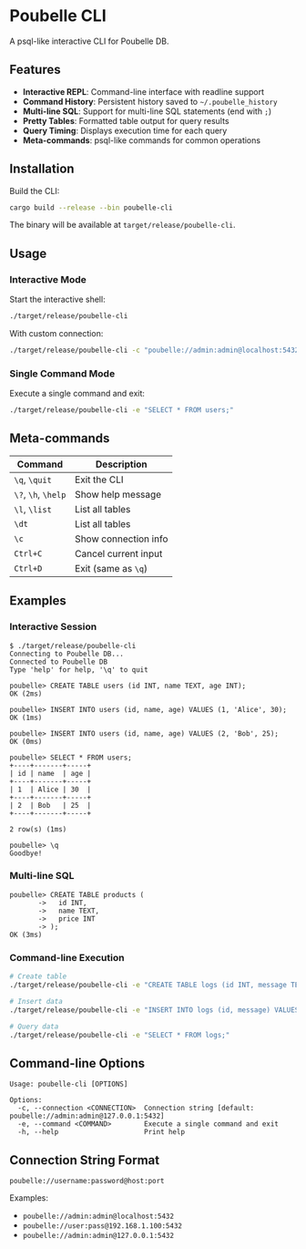 # Poubelle CLI

A psql-like interactive CLI for Poubelle DB.

## Features

- **Interactive REPL**: Command-line interface with readline support
- **Command History**: Persistent history saved to `~/.poubelle_history`
- **Multi-line SQL**: Support for multi-line SQL statements (end with `;`)
- **Pretty Tables**: Formatted table output for query results
- **Query Timing**: Displays execution time for each query
- **Meta-commands**: psql-like commands for common operations

## Installation

Build the CLI:

```bash
cargo build --release --bin poubelle-cli
```

The binary will be available at `target/release/poubelle-cli`.

## Usage

### Interactive Mode

Start the interactive shell:

```bash
./target/release/poubelle-cli
```

With custom connection:

```bash
./target/release/poubelle-cli -c "poubelle://admin:admin@localhost:5432"
```

### Single Command Mode

Execute a single command and exit:

```bash
./target/release/poubelle-cli -e "SELECT * FROM users;"
```

## Meta-commands

| Command             | Description          |
| ------------------- | -------------------- |
| `\q`, `\quit`       | Exit the CLI         |
| `\?`, `\h`, `\help` | Show help message    |
| `\l`, `\list`       | List all tables      |
| `\dt`               | List all tables      |
| `\c`                | Show connection info |
| `Ctrl+C`            | Cancel current input |
| `Ctrl+D`            | Exit (same as `\q`)  |

## Examples

### Interactive Session

```
$ ./target/release/poubelle-cli
Connecting to Poubelle DB...
Connected to Poubelle DB
Type 'help' for help, '\q' to quit

poubelle> CREATE TABLE users (id INT, name TEXT, age INT);
OK (2ms)

poubelle> INSERT INTO users (id, name, age) VALUES (1, 'Alice', 30);
OK (1ms)

poubelle> INSERT INTO users (id, name, age) VALUES (2, 'Bob', 25);
OK (0ms)

poubelle> SELECT * FROM users;
+----+-------+-----+
| id | name  | age |
+----+-------+-----+
| 1  | Alice | 30  |
+----+-------+-----+
| 2  | Bob   | 25  |
+----+-------+-----+

2 row(s) (1ms)

poubelle> \q
Goodbye!
```

### Multi-line SQL

```
poubelle> CREATE TABLE products (
       ->   id INT,
       ->   name TEXT,
       ->   price INT
       -> );
OK (3ms)
```

### Command-line Execution

```bash
# Create table
./target/release/poubelle-cli -e "CREATE TABLE logs (id INT, message TEXT);"

# Insert data
./target/release/poubelle-cli -e "INSERT INTO logs (id, message) VALUES (1, 'System started');"

# Query data
./target/release/poubelle-cli -e "SELECT * FROM logs;"
```

## Command-line Options

```
Usage: poubelle-cli [OPTIONS]

Options:
  -c, --connection <CONNECTION>  Connection string [default: poubelle://admin:admin@127.0.0.1:5432]
  -e, --command <COMMAND>        Execute a single command and exit
  -h, --help                     Print help
```

## Connection String Format

```
poubelle://username:password@host:port
```

Examples:

- `poubelle://admin:admin@localhost:5432`
- `poubelle://user:pass@192.168.1.100:5432`
- `poubelle://admin:admin@127.0.0.1:5432`
